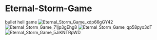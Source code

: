 # Eternal-Storm-Game
 bullet hell game 
![Eternal_Storm_Game_xdp66gGY42](https://user-images.githubusercontent.com/50964241/215277294-499aa645-e65b-4179-b73d-0238dc033c95.png)
![Eternal_Storm_Game_71jp3gEhg8](https://user-images.githubusercontent.com/50964241/215277993-d2e830c5-623a-4b34-b6e1-30b266ee4fae.jpg)
![Eternal_Storm_Game_qp58pyx3dT](https://user-images.githubusercontent.com/50964241/215277994-45b63ece-0cf8-47ee-805a-de75a3c63e1d.jpg)
![Eternal_Storm_Game_5JiKNTRpWD](https://user-images.githubusercontent.com/50964241/215279611-8c3f93a9-867c-498a-b291-ed571a41f2e7.jpg)

